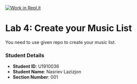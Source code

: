 [![Work in Repl.it](https://classroom.github.com/assets/work-in-replit-14baed9a392b3a25080506f3b7b6d57f295ec2978f6f33ec97e36a161684cbe9.svg)](https://classroom.github.com/online_ide?assignment_repo_id=4324330&assignment_repo_type=AssignmentRepo)
# Lab 4: Create your Music List

You need to use given repo to create your music list.

### Student Details

- **Student ID**: U1910036
- **Student Name**: Nasriev Lazizjon
- **Section Number**: 001